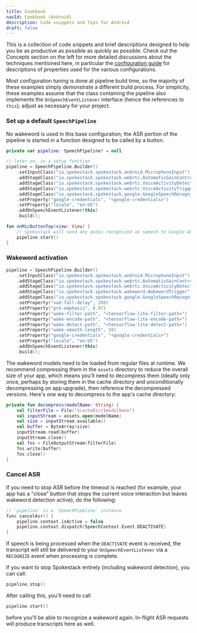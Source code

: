 ```yaml
---
title: Cookbook
navId: Cookbook (Android)
description: Code snippets and tips for Android
draft: false
---
```


This is a collection of code snippets and brief descriptions designed to help you be as productive as possible as quickly as possible. Check out the Concepts section on the left for more detailed discussions about the techniques mentioned here, in particular the [configuration guide](/docs/Concepts/pipeline-configuration) for descriptions of properties used for the various configurations.

Most configuration tuning is done at pipeline build time, so the majority of these examples simply demonstrate a different build process. For simplicity, these examples assume that the class containing the pipeline also implements the `OnSpeechEventListener` interface (hence the references to `this`); adjust as necessary for your project.

### Set up a default `SpeechPipeline`

No wakeword is used in this base configuration; the ASR portion of the pipeline is started in a function designed to be called by a button.

```kotlin
private var pipeline: SpeechPipeline? = null

// later on, in a setup function
pipeline = SpeechPipeline.Builder()
    .setInputClass("io.spokestack.spokestack.android.MicrophoneInput")
    .addStageClass("io.spokestack.spokestack.webrtc.AutomaticGainControl")
    .addStageClass("io.spokestack.spokestack.webrtc.VoiceActivityDetector")
    .addStageClass("io.spokestack.spokestack.webrtc.VoiceActivityTrigger")
    .addStageClass("io.spokestack.spokestack.google.GoogleSpeechRecognizer")
    .setProperty("google-credentials", "<google-credentials>")
    .setProperty("locale", "en-US")
    .addOnSpeechEventListener(this)
    .build();

fun onMicButtonTap(view: View) {
    // Spokestack will send any audio recognized as speech to Google ASR
    pipeline.start()
}
```

### Wakeword activation

```kotlin
pipeline = SpeechPipeline.Builder()
    .setInputClass("io.spokestack.spokestack.android.MicrophoneInput")
    .addStageClass("io.spokestack.spokestack.webrtc.AutomaticGainControl")
    .addStageClass("io.spokestack.spokestack.webrtc.VoiceActivityDetector")
    .addStageClass("io.spokestack.spokestack.wakeword.WakewordTrigger")
    .addStageClass("io.spokestack.spokestack.google.GoogleSpeechRecognizer")
    .setProperty("vad-fall-delay", 200)
    .setProperty("pre-emphasis", 0.97)
    .setProperty("wake-filter-path", "<tensorflow-lite-filter-path>")
    .setProperty("wake-encode-path", "<tensorflow-lite-encode-path>")
    .setProperty("wake-detect-path", "<tensorflow-lite-detect-path>")
    .setProperty("wake-smooth-length", 50)
    .setProperty("google-credentials", "<google-credentials>")
    .setProperty("locale", "en-US")
    .addOnSpeechEventListener(this)
    .build();
```

The wakeword models need to be loaded from regular files at runtime. We recommend compressing them in the `assets` directory to reduce the overall size of your app, which means you'll need to decompress them (ideally only once, perhaps by storing them in the cache directory and unconditionally decompressing on app upgrade), then reference the decompressed versions. Here's one way to decompress to the app's cache directory:

```kotlin
private fun decompress(modelName: String) {
    val filterFile = File("$cacheDir/$modelName")
    val inputStream = assets.open(modelName)
    val size = inputStream.available()
    val buffer = ByteArray(size)
    inputStream.read(buffer)
    inputStream.close()
    val fos = FileOutputStream(filterFile)
    fos.write(buffer)
    fos.close()
}
```

### Cancel ASR

If you need to stop ASR before the timeout is reached (for example, your app has a "close" button that stops the current voice interaction but leaves wakeword detection active), do the following:

```kotlin
// `pipeline` is a `SpeechPipeline` instance
func cancelAsr() {
    pipeline.context.isActive = false
    pipeline.context.dispatch(SpeechContext.Event.DEACTIVATE)
}
```

If speech is being processed when the `DEACTIVATE` event is received, the transcript will still be delivered to your `OnSpeechEventListener` via a `RECOGNIZE` event when processing is complete.

If you want to stop Spokestack entirely (including wakeword detection), you can call:

```kotlin
pipeline.stop()
```

After calling this, you'll need to call

```kotlin
pipeline.start()
```

before you'll be able to recognize a wakeword again. In-flight ASR requests will produce transcripts here as well.
